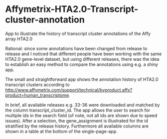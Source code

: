 # Affymetrix-HTA2.0-Transcript-cluster-annotation
App to illustrate the history of transcript cluster annotations of the Affy array HTA2.0

Rational: since some annotations have been changed from release to release and I noticed that different people have been working with the same HTA2.0 gene-level dataset, but using different releases, there 
 was the idea to establish an easy method to compare the annotations using e.g. a shiny app.

The small and straightforward app shows the annotation history of HTA2.0 transcript clusters according to http://www.affymetrix.com/support/technical/byproduct.affx?product=human_transcriptome.

In brief, all available releases e.g. 33-36 were downloaded and matched by the column transcript_cluster_id. The app allows the user to search for multiple ids in the search field (of note, not all ids are shown due to speed issues). After a selection, the gene_assignment is illustrated for the id stratified by the release history. Furthermore all available columns are shown in a table at the bottom of the single-page-app.

